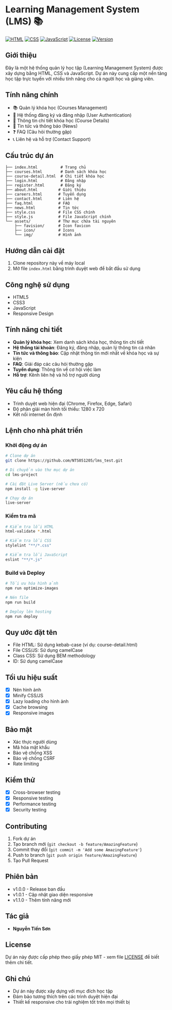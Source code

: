 # Learning Management System (LMS) 📚

[![HTML](https://img.shields.io/badge/HTML5-E34F26?style=for-the-badge&logo=html5&logoColor=white)](https://developer.mozilla.org/en-US/docs/Web/HTML)
[![CSS](https://img.shields.io/badge/CSS3-1572B6?style=for-the-badge&logo=css3&logoColor=white)](https://developer.mozilla.org/en-US/docs/Web/CSS)
[![JavaScript](https://img.shields.io/badge/JavaScript-F7DF1E?style=for-the-badge&logo=javascript&logoColor=black)](https://developer.mozilla.org/en-US/docs/Web/JavaScript)
[![License](https://img.shields.io/badge/License-MIT-green.svg)](LICENSE)
[![Version](https://img.shields.io/badge/Version-1.0.0-blue.svg)](VERSION)

## Giới thiệu
Đây là một hệ thống quản lý học tập (Learning Management System) được xây dựng bằng HTML, CSS và JavaScript. Dự án này cung cấp một nền tảng học tập trực tuyến với nhiều tính năng cho cả người học và giảng viên.

## Tính năng chính
- 📚 Quản lý khóa học (Courses Management)
- 👥 Hệ thống đăng ký và đăng nhập (User Authentication)
- 📝 Thông tin chi tiết khóa học (Course Details)
- 📰 Tin tức và thông báo (News)
- ❓ FAQ (Câu hỏi thường gặp)
- 📞 Liên hệ và hỗ trợ (Contact Support)

## Cấu trúc dự án
```
├── index.html          # Trang chủ
├── courses.html        # Danh sách khóa học
├── course-detail.html  # Chi tiết khóa học
├── login.html          # Đăng nhập
├── register.html       # Đăng ký
├── about.html         # Giới thiệu
├── careers.html       # Tuyển dụng
├── contact.html       # Liên hệ
├── faq.html           # FAQ
├── news.html          # Tin tức
├── style.css          # File CSS chính
├── style.js           # File JavaScript chính
└── assets/            # Thư mục chứa tài nguyên
    ├── favision/      # Icon favicon
    ├── icon/          # Icons
    └── img/           # Hình ảnh
```

## Hướng dẫn cài đặt
1. Clone repository này về máy local
2. Mở file `index.html` bằng trình duyệt web để bắt đầu sử dụng

## Công nghệ sử dụng
- HTML5
- CSS3
- JavaScript
- Responsive Design

## Tính năng chi tiết
- **Quản lý khóa học**: Xem danh sách khóa học, thông tin chi tiết
- **Hệ thống tài khoản**: Đăng ký, đăng nhập, quản lý thông tin cá nhân
- **Tin tức và thông báo**: Cập nhật thông tin mới nhất về khóa học và sự kiện
- **FAQ**: Giải đáp các câu hỏi thường gặp
- **Tuyển dụng**: Thông tin về cơ hội việc làm
- **Hỗ trợ**: Kênh liên hệ và hỗ trợ người dùng

## Yêu cầu hệ thống
- Trình duyệt web hiện đại (Chrome, Firefox, Edge, Safari)
- Độ phân giải màn hình tối thiểu: 1280 x 720
- Kết nối internet ổn định

## Lệnh cho nhà phát triển

### Khởi động dự án
```bash
# Clone dự án
git clone https://github.com/NTS051205/lms_test.git

# Di chuyển vào thư mục dự án
cd lms-project

# Cài đặt Live Server (nếu chưa có)
npm install -g live-server

# Chạy dự án
live-server
```

### Kiểm tra mã
```bash
# Kiểm tra lỗi HTML
html-validate *.html

# Kiểm tra lỗi CSS
stylelint "**/*.css"

# Kiểm tra lỗi JavaScript
eslint "**/*.js"
```

### Build và Deploy
```bash
# Tối ưu hóa hình ảnh
npm run optimize-images

# Nén file
npm run build

# Deploy lên hosting
npm run deploy
```

## Quy ước đặt tên
- File HTML: Sử dụng kebab-case (ví dụ: course-detail.html)
- File CSS/JS: Sử dụng camelCase
- Class CSS: Sử dụng BEM methodology
- ID: Sử dụng camelCase

## Tối ưu hiệu suất
- [x] Nén hình ảnh
- [x] Minify CSS/JS
- [x] Lazy loading cho hình ảnh
- [x] Cache browsing
- [x] Responsive images

## Bảo mật
- Xác thực người dùng
- Mã hóa mật khẩu
- Bảo vệ chống XSS
- Bảo vệ chống CSRF
- Rate limiting

## Kiểm thử
- [x] Cross-browser testing
- [x] Responsive testing
- [x] Performance testing
- [x] Security testing

## Contributing
1. Fork dự án
2. Tạo branch mới (`git checkout -b feature/AmazingFeature`)
3. Commit thay đổi (`git commit -m 'Add some AmazingFeature'`)
4. Push to branch (`git push origin feature/AmazingFeature`)
5. Tạo Pull Request

## Phiên bản
- v1.0.0 - Release ban đầu
- v1.0.1 - Cập nhật giao diện responsive
- v1.1.0 - Thêm tính năng mới

## Tác giả
- **Nguyễn Tiến Sơn** 

## License
Dự án này được cấp phép theo giấy phép MIT - xem file [LICENSE](LICENSE) để biết thêm chi tiết.

## Ghi chú
- Dự án này được xây dựng với mục đích học tập
- Đảm bảo tương thích trên các trình duyệt hiện đại
- Thiết kế responsive cho trải nghiệm tốt trên mọi thiết bị
